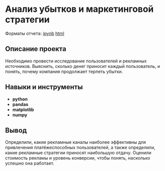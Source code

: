 # Анализ убытков и маркетинговой стратегии 

Форматы отчета: [ipynb](https://github.com/xSPIRICx/Portfolio/blob/main/Entertainment_application/P3.ipynb) [html](https://github.com/xSPIRICx/Portfolio/blob/main/Entertainment_application/P3.html)

## Описание проекта

Необходимо провести исследование пользователей и рекламных источников. Выяснить, сколько денег приносит каждый пользователь, и понять, почему компания продолжает терпеть убытки.

## Навыки и инструменты

- **python**
- **pandas**
- **matplotlib**
- **numpy**

## Вывод

Определили, какие рекламные каналы наиболее эффективны для привлечения платёжеспособных пользователей, а также определили, какие рекламные стратегии приносят наибольшую отдачу. Оценили стоимость рекламы и уровень конверсии, чтобы понять, насколько успешно она работает.

